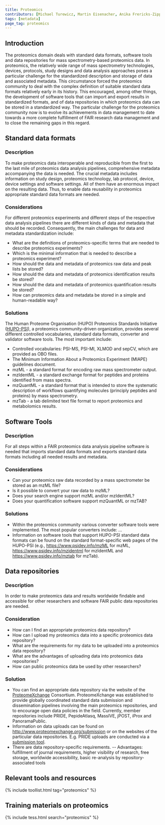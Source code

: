 ```yaml
---
title: Proteomics
contributors: [Michael Turewicz, Martin Eisenacher, Anika Frericks-Zipper, Ulrike Wittig]
tags: [metadata]
page_tag: proteomics
---
```


## Introduction

The proteomics domain deals with standard data formats, software tools and data repositories for mass spectrometry-based proteomics data. In proteomics, the relatively wide range of mass spectrometry technologies, devices, protocols, study designs and data analysis approaches poses a particular challenge for the standardized description and storage of data and associated metadata. This circumstance forced the proteomics community to deal with the complex definition of suitable standard data formats relatively early in its history. This encouraged, among other things, the development of software tools that can import and export results in standardized formats, and of data repositories in which proteomics data can be stored in a standardized way. The particular challenge for the proteomics community now is to evolve its achievements in data management to date towards a more complete fulfillment of FAIR research data management and to close the remaining gaps in this regard.

## Standard data formats
 
### Description
To make proteomics data interoperable and reproducible from the first to the last mile of proteomics data analysis pipelines, comprehensive metadata accompanying the data is needed. The crucial metadata includes information on study design, proteomics technology, lab protocol, device, device settings and software settings. All of them have an enormous impact on the resulting data. Thus, to enable data reusability in proteomics appropriate standard data formats are needed.

### Considerations

For different proteomics experiments and different steps of the respective data analysis pipelines there are different kinds of data and metadata that should be recorded. Consequently, the main challenges for data and metadata standardization include:
- What are the definitions of proteomics-specific terms that are needed to describe proteomics experiments?
- Which is the minimal information that is needed to describe a proteomics experiment?
- How should the data and metadata of proteomics raw data and peak lists be stored?
- How should the data and metadata of proteomics identification results be stored? 
- How should the data and metadata of proteomics quantification results be stored?
- How can proteomics data and metadata be stored in a simple and human-readable way? 


### Solutions
The Human Proteome Organisation (HUPO) Proteomics Standards Initiative ([HUPO-PSI](https://www.psidev.info/)), a proteomics community-driven organization, provides several different controlled vocabularies, standard data formats, converter and validator software tools. The most important include:
- Controlled vocabularies: PSI-MS, PSI-MI, XLMOD and sepCV, which are provided as OBO files.
- The Minimum Information About a Proteomics Experiment (MIAPE) guidelines document.
- mzML  - a standard format for encoding raw mass spectrometer output.
- mzIdentML - a standard exchange format for peptides and proteins identified from mass spectra.
- mzQuantML - a standard format that is intended to store the systematic description of workflows quantifying molecules (principly peptides and proteins) by mass spectrometry.
- mzTab - a tab delimited text file format to report proteomics and metabolomics results.
 

## Software Tools

### Description
For all steps within a FAIR proteomics data analysis pipeline software is needed that imports standard data formats and exports standard data formats including all needed results and metadata.

### Considerations 
- Can your proteomics raw data recorded by a mass spectrometer be stored as an mzML file? 
- Is it possible to convert your raw data to mzML?
- Does your search engine support mzML and/or mzIdentML?
- Does your quantification software support mzQuantML or mzTAB?


### Solutions
- Within the proteomics community various converter software tools were implemented. The most popular converters include: ...
- Information on software tools that support HUPO-PSI standard data formats can be found on the standard format-specific web pages of the HUPO-PSI (e.g., https://www.psidev.info/mzML for mzML, https://www.psidev.info/mzidentml for mzIdentML and https://www.psidev.info/mztab for mzTab).


## Data repositories

### Description
In order to make proteomics data and results worldwide findable and accessible for other researchers and software FAIR public data repositories are needed. 

### Consideration
- How can I find an appropriate proteomics data repository?
- How can I upload my proteomics data into a specific proteomics data repository?
- What are the requirements for my data to be uploaded into a proteomics data repository?
- What are the advantages of uploading data into proteomics data repositories?
- How can public proteomics data be used by other researchers?


### Solution
- You can find an appropriate data repository via the website of the [ProteomeXchange](http://www.proteomexchange.org/) Consortium. ProteomeXchange was established to provide globally coordinated standard data submission and dissemination pipelines involving the main proteomics repositories, and to encourage open data policies in the field. Currently, member repositories include PRIDE, PepideAtlasq, MassIVE, jPOST, iProx and PanoramaPublic.
- Information on data uploads can be found on http://www.proteomexchange.org/submission or on the websites of the particular data repositories. E.g. PRIDE uploads are conducted via a [submission tool](https://www.ebi.ac.uk/pride/markdownpage/pridesubmissiontool).
- There are data repository-specific requirements.
-- Advantages: fulfillment of journal requirements, higher visibility of research, free storage, worldwide accessibility, basic re-analysis by repository-associated tools


## Relevant tools and resources  
<!--- Automatically generated table; edit the TAG below to the tag for this page, so that tools that have this page's tag are listed here. You can get the tag for this page from the [list of tags](https://github.com/elixir-europe/rdmkit/blob/master/_data/tags.yml). If it isn't listed there, please raise an issue.--->

{% include toollist.html tag="proteomics" %}

## Training materials on proteomics
<!-- Link to Tess query -->

{% include tess.html search="proteomics" %}
